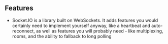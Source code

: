 
## Features

- Socket.IO is a library built on WebSockets. It adds features you would certainly need to implement yourself anyway, like a heartbeat and auto-reconnect, as well as features you will probably need - like multiplexing, rooms, and the ability to fallback to long polling